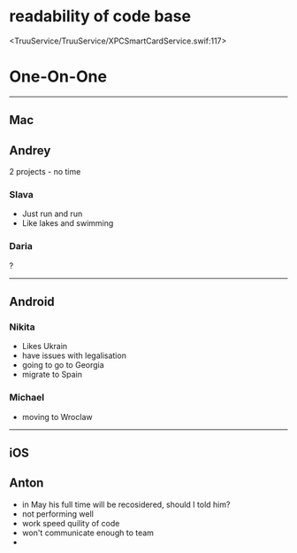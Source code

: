 # readability of code base

<TruuService/TruuService/XPCSmartCardService.swif:117>

# One-On-One

-----

## Mac

## Andrey

2 projects - no time

### Slava

* Just run and run
* Like lakes and swimming

### Daria

?

-----

## Android

### Nikita

* Likes Ukrain
* have issues with legalisation
* going to go to Georgia
* migrate to Spain

### Michael

* moving to Wroclaw

-----

## iOS

## Anton

* in May his full time will be recosidered, should I told him?
* not performing well
* work speed quility of code
* won't communicate enough to team
* 
